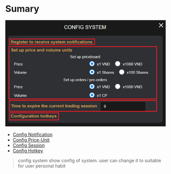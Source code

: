 # Sumary

![](images/Config%20system.png)
- [Config Notification](Config%20Notification/Config%20Notification.md)
- [Config Price-Unit](Config%20Price-Unit/Config%20Price-Unit.md)
- [Config Session](Config%20Session/Config%20Session.md)
- [Config Hotkey](Config%20Hotkey/images/Config%20Hotkey.png)

> config system show config of system. user can change it to suitable for user personal habit

